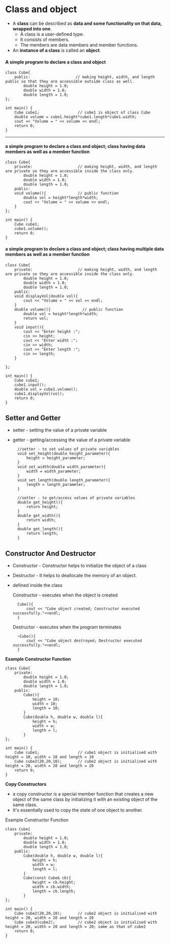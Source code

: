 # Class and object

* A **class** can be described as **data and some functionality on that data, wrapped into one**.
  * A class is a user-defined type.
  * It consists of members.
  * The members are data members and member functions.
* An **instance of a class** is called an **object**.

#### A simple program to declare a class and object

    class Cube{
        public:                    // making height, width, and length public so that they are accessible outside class as well.
            double height = 1.0;
            double width = 1.0;
            double length = 1.0;
    };
    
    int main() {
        Cube cube1;                 // cube1 is object of class Cube
        double volume = cube1.height*cube1.length*cube1.width;
        cout << "Volume = " << volume << endl;
        return 0;
    }


***

#### a simple program to declare a class and object; class having data members as well as a member function

    class Cube{
        private:                    // making height, width, and length are private so they are accessible inside the class only.
            double height = 1.0;
            double width = 1.0;
            double length = 1.0;
        public:
        void volume(){              // public function
            double vol = height*length*width;
            cout << "Volume = " << volume << endl;
        }
    };
    
    int main() {
        Cube cube1;
        cube1.volume();
        return 0;
    }

#### a simple program to declare a class and object; class having multiple data members as well as a member function

    class Cube{
        private:                    // making height, width, and length are private so they are accessible inside the class only.
            double height = 1.0;
            double width = 1.0;
            double length = 1.0;
        public:
        void displayVol(double vol){
            cout << "Volume = " << vol << endl;
        }
        double volume(){              // public function
            double vol = height*length*width;
            return vol;
        }
        void input(){
            cout << "Enter height :";
            cin >> height;
            cout << "Enter width :";
            cin >> width;
            cout << "Enter length :";
            cin >> length;
        }
    
    };
    
    int main() {
        Cube cube1;
        cube1.input();
        double vol = cube1.volume();
        cube1.displayVol(vol);
        return 0;
    }   

## Setter and Getter
* setter - setting the value of a private variable
* getter - getting/accessing the value of a private variable

        //setter - to set values of private variables
        void set_height(double height_parameter){
            height = height_parameter;
        }
        void set_width(double width_parameter){
            width = width_parameter;
        }
        void set_length(double length_parameter){
            length = length_parameter;
        }        

        //setter - to get/access values of private variables
        double get_height(){
            return height;
        }
        double get_width(){
            return width;
        }
        double get_length(){
            return length;
        }  

## Constructor And Destructor

* Constructor - Constructor helps to initialize the object of a class
* Destructor - It helps to deallocate the memory of an object.
* defined inside the class

  Constructor - executes when the object is created
  
        Cube(){
            cout << "Cube object created; Constructor executed successfully."<<endl;
        }

  Destructor - executes when the program terminates
  
        ~Cube(){
            cout << "Cube object destroyed; Destructor executed successfully."<<endl;
        }
**Example Constructor Function**

    class Cube{
        private:
            double height = 1.0;
            double width = 1.0;
            double length = 1.0;
        public:    
            Cube(){
                height = 10;
                width = 10;
                length = 10;
            }
            Cube(double h, double w, double l){
                height = h;
                width = w;
                length = l;
            }
    };
    
    int main() {
        Cube cube1;                 // cube1 object is initialised with height = 10, width = 10 and length = 10
        Cube cube2(20,20,10);       // cube2 object is initialised with height = 20, width = 20 and length = 20
        return 0;
    }

**Copy Constructors**
* a copy constructor is a special member function that creates a new object of the same class by initializing it with an existing object of the same class.
* It's essentially used to copy the state of one object to another.

Example Constructor Function

    class Cube{
        private:
            double height = 1.0;
            double width = 1.0;
            double length = 1.0;
        public:    
            Cube(double h, double w, double l){
                height = h;
                width = w;
                length = l;
            }
            Cube(const Cube& cb){
                height = cb.height;
                width = cb.width;
                length = cb.length;
            }
    };
    
    int main() {
        Cube cube2(20,20,10);       // cube2 object is initialised with height = 20, width = 20 and length = 20
        Cube cube3(cube2);          // cube2 object is initialised with height = 20, width = 20 and length = 20; same as that of cube2
        return 0;
    }
